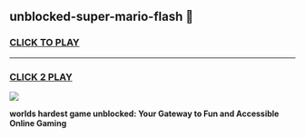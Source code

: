 
## unblocked-super-mario-flash 👋
<h3>
<a href="https://premium.freeplayer.one?title=unblocked-super-mario-flash&ref=14F">CLICK TO PLAY</a></h3>
<hr>

<h3>
<a href="https://premium.freeplayer.one?title=unblocked-super-mario-flash&ref=14F">CLICK 2 PLAY</a>
  
</h3>

<a href="https://premium.freeplayer.one?title=unblocked-super-mario-flash&ref=12F/"><img src="https://clearcache.store/games.png"></a>


**worlds hardest game unblocked: Your Gateway to Fun and Accessible Online Gaming**
